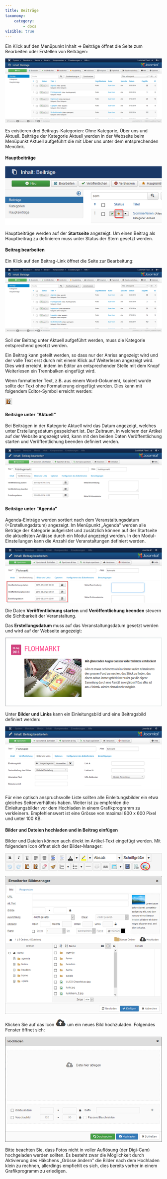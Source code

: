 ```yaml
---
title: Beiträge
taxonomy:
    category:
        - docs
visible: true
---
```


Ein Klick auf den Menüpunkt Inhalt → Beiträge öffnet die Seite zum Bearbeiten oder Erstellen von Beiträgen:

![webseite_backend_beitraege](../../images/webseite_backend_beitraege.png)

Es existieren drei Beitrags-Kategorien: Ohne Kategorie, Über uns und Aktuell. Beiträge der Kategorie Aktuell werden in der Webseite beim Menüpunkt Aktuell aufgeführt die mit Über uns unter dem entsprechenden Menülink.

#### Hauptbeiträge

![webseite_backend_hauptbeitraege](../../images/webseite_backend_hauptbeitraege.png)

Hauptbeiträge werden auf der **Startseite** angezeigt. Um einen Beitrag als Hauptbeitrag zu definieren muss unter Status der Stern gesetzt werden.

#### Beitrag bearbeiten

Ein Klick auf den Beitrag-Link öffnet die Seite zur Bearbeitung:

![webseite_backend_beitraege](../../images/webseite_backend_beitraege.png)

Soll der Beitrag unter Aktuell aufgeführt werden, muss die Kategorie entsprechend gesetzt werden.

Ein Beitrag kann geteilt werden, so dass nur der Anriss angezeigt wird und der volle Text erst durch mit einem Klick auf Weiterlesen angezeigt wird. Dies wird erreicht, indem im Editor an entsprechender Stelle mit dem Knopf Weiterlesen ein Trennbalken eingefügt wird.

Wenn formatierter Text, z.B. aus einem Word-Dokument, kopiert wurde sollte der Text ohne Formatierung eingefügt werden. Dies kann mit folgendem Editor-Symbol erreicht werden:

![webseite_backend_beitrag_bearbeiten](../../images/webseite_backend_beitrag_bearbeiten.png)

#### Beiträge unter "Aktuell"

Bei Beiträgen in der Kategorie Aktuell wird das Datum angezeigt, welches unter Erstellungsdatum gespeichert ist. Der Zeitraum, in welchem der Artikel auf der Website angezeigt wird, kann mit den beiden Daten Veröffentlichung starten und Veröffentlichung beenden definiert werden.

![webseite_backend_beitrag_aktuell](../../images/webseite_backend_beitrag_aktuell.png)

#### Beiträge unter "Agenda"

Agenda-Einträge werden sortiert nach dem Veranstaltungsdatum (=Erstellungsdatum) angezeigt. Im Menüpunkt „Agenda" werden alle Beträge der Kategorie aufgelistet und zusätzlich können auf der Startseite die aktuellsten Anlässe durch ein Modul angezeigt werden. In den Modul-Einstellungen kann die Anzahl der Veranstaltungen definiert werden.

![webseite_backend_beitrag_agenda](../../images/webseite_backend_beitrag_agenda.png)

Die Daten **Veröffentlichung starten** und **Veröffentlichung beenden** steuern die Sichtbarkeit der Veranstaltung.

Das **Erstellungsdatum** muss auf das Veranstaltungsdatum gesetzt werden und wird auf der Webseite angezeigt:

![webseite_beitrag_klein](../../images/webseite_beitrag_klein.png)

Unter **Bilder und Links** kann ein Einleitungsbild und eine Beitragsbild definiert werden:

![webseite_backend_beitrag_bilderundlinks](../../images/webseite_backend_beitrag_bilderundlinks.png)

Für eine optisch anspruchsvolle Liste sollten alle Einleitungsbilder ein etwa gleiches Seitenverhältnis haben. Weiter ist zu empfehlen die Einleitungsbilder vor dem Hochladen in einem Grafikprogramm zu verkleinern. Empfehlenswert ist eine Grösse von maximal 800 x 600 Pixel und unter 100 KB.

#### Bilder und Dateien hochladen und in Beitrag einfügen

Bilder und Dateien können auch direkt im Artikel-Text eingefügt werden. Mit folgendem Icon öffnet sich der Bilder-Manager:

![webseite_backend_beitrag_bilder_hochladen](../../images/webseite_backend_beitrag_bilder_hochladen.png)

![webseite_backend_beitrag_bildermanager](../../images/webseite_backend_beitrag_bildermanager.png)

Klicken Sie auf das Icon ![webseite_backend_upload_bild](../../images/webseite_backend_upload_bild.png) um ein neues Bild hochzuladen. Folgendes Fenster öffnet sich:

![webseite_backend_bild_hochladen_fenster](../../images/webseite_backend_bild_hochladen_fenster.png)

Bitte beachten Sie, dass Fotos nicht in voller Auflösung (der Digi-Cam) hochgeladen werden sollten. Es besteht zwar die Möglichkeit durch Aktivierung des Häkchens „Grösse ändern" die Bilder nach dem Hochladen klein zu rechnen, allerdings empfiehlt es sich, dies bereits vorher in einem Grafikprogramm zu erledigen.

